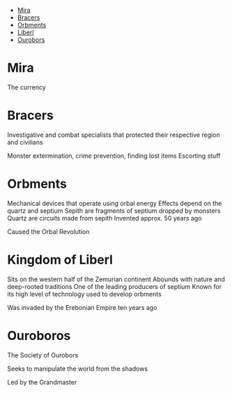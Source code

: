 
* [Mira](#mira)
* [Bracers](#bracers)
* [Orbments](#orbments)
* [Liberl](#kingdom-of-liberl)
* [Ourobors](#ouroboros)

# Mira
The currency

# Bracers
Investigative and combat specialists that protected their respective
region and civilians

Monster extermination, crime prevention, finding lost items
Escorting stuff

# Orbments
Mechanical devices that operate using
orbal energy
Effects depend on the quartz and septium
Sepith are fragments of septium dropped by monsters
Quartz are circuits made from sepith
Invented approx. 50 years ago

Caused the Orbal Revolution


# Kingdom of Liberl
Sits on the western half of the Zemurian continent
Abounds with nature and deep-rooted traditions
One of the leading producers of septium
Known for its high level of technology used to develop orbments

Was invaded by the Erebonian Empire ten years ago

# Ouroboros

The Society of Ourobors

Seeks to manipulate the world from the shadows

Led by the Grandmaster